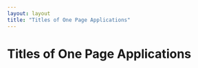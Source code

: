 ```yaml
---
layout: layout
title: "Titles of One Page Applications"
---
```


# Titles of One Page Applications



